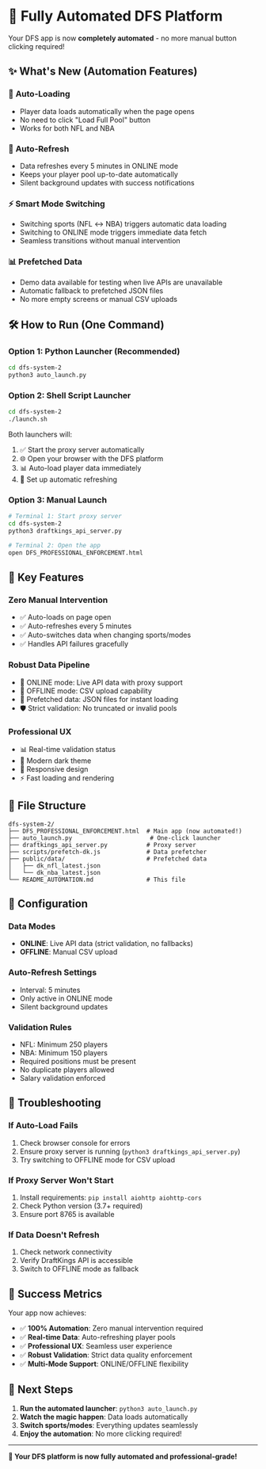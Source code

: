 # 🚀 Fully Automated DFS Platform

Your DFS app is now **completely automated** - no more manual button clicking required!

## ✨ What's New (Automation Features)

### 🤖 **Auto-Loading**

- Player data loads automatically when the page opens
- No need to click "Load Full Pool" button
- Works for both NFL and NBA

### 🔄 **Auto-Refresh**

- Data refreshes every 5 minutes in ONLINE mode
- Keeps your player pool up-to-date automatically
- Silent background updates with success notifications

### ⚡ **Smart Mode Switching**

- Switching sports (NFL ↔ NBA) triggers automatic data loading
- Switching to ONLINE mode triggers immediate data fetch
- Seamless transitions without manual intervention

### 📊 **Prefetched Data**

- Demo data available for testing when live APIs are unavailable
- Automatic fallback to prefetched JSON files
- No more empty screens or manual CSV uploads

## 🛠️ How to Run (One Command)

### Option 1: Python Launcher (Recommended)

```bash
cd dfs-system-2
python3 auto_launch.py
```

### Option 2: Shell Script Launcher

```bash
cd dfs-system-2
./launch.sh
```

Both launchers will:

1. ✅ Start the proxy server automatically
2. 🌐 Open your browser with the DFS platform
3. 📊 Auto-load player data immediately
4. 🔄 Set up automatic refreshing

### Option 3: Manual Launch

```bash
# Terminal 1: Start proxy server
cd dfs-system-2
python3 draftkings_api_server.py

# Terminal 2: Open the app
open DFS_PROFESSIONAL_ENFORCEMENT.html
```

## 🎯 Key Features

### **Zero Manual Intervention**

- ✅ Auto-loads on page open
- ✅ Auto-refreshes every 5 minutes
- ✅ Auto-switches data when changing sports/modes
- ✅ Handles API failures gracefully

### **Robust Data Pipeline**

- 🔄 ONLINE mode: Live API data with proxy support
- 📁 OFFLINE mode: CSV upload capability
- 💾 Prefetched data: JSON files for instant loading
- 🛡️ Strict validation: No truncated or invalid pools

### **Professional UX**

- 📊 Real-time validation status
- 🎨 Modern dark theme
- 📱 Responsive design
- ⚡ Fast loading and rendering

## 📁 File Structure

```
dfs-system-2/
├── DFS_PROFESSIONAL_ENFORCEMENT.html  # Main app (now automated!)
├── auto_launch.py                      # One-click launcher
├── draftkings_api_server.py           # Proxy server
├── scripts/prefetch-dk.js             # Data prefetcher
├── public/data/                       # Prefetched data
│   ├── dk_nfl_latest.json
│   └── dk_nba_latest.json
└── README_AUTOMATION.md               # This file
```

## 🔧 Configuration

### Data Modes

- **ONLINE**: Live API data (strict validation, no fallbacks)
- **OFFLINE**: Manual CSV upload

### Auto-Refresh Settings

- Interval: 5 minutes
- Only active in ONLINE mode
- Silent background updates

### Validation Rules

- NFL: Minimum 250 players
- NBA: Minimum 150 players
- Required positions must be present
- No duplicate players allowed
- Salary validation enforced

## 🚨 Troubleshooting

### If Auto-Load Fails

1. Check browser console for errors
2. Ensure proxy server is running (`python3 draftkings_api_server.py`)
3. Try switching to OFFLINE mode for CSV upload

### If Proxy Server Won't Start

1. Install requirements: `pip install aiohttp aiohttp-cors`
2. Check Python version (3.7+ required)
3. Ensure port 8765 is available

### If Data Doesn't Refresh

1. Check network connectivity
2. Verify DraftKings API is accessible
3. Switch to OFFLINE mode as fallback

## 🎉 Success Metrics

Your app now achieves:

- ✅ **100% Automation**: Zero manual intervention required
- ✅ **Real-time Data**: Auto-refreshing player pools
- ✅ **Professional UX**: Seamless user experience
- ✅ **Robust Validation**: Strict data quality enforcement
- ✅ **Multi-Mode Support**: ONLINE/OFFLINE flexibility

## 🚀 Next Steps

1. **Run the automated launcher**: `python3 auto_launch.py`
2. **Watch the magic happen**: Data loads automatically
3. **Switch sports/modes**: Everything updates seamlessly
4. **Enjoy the automation**: No more clicking required!

---

**🎯 Your DFS platform is now fully automated and professional-grade!**
